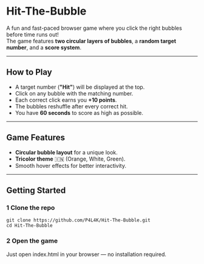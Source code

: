 # Hit-The-Bubble

A fun and fast-paced browser game where you click the right bubbles before time runs out!  
The game features **two circular layers of bubbles**, a **random target number**, and a **score system**.

---

## How to Play
- A target number (**"Hit"**) will be displayed at the top.  
- Click on any bubble with the matching number.  
- Each correct click earns you **+10 points**.  
- The bubbles reshuffle after every correct hit.  
- You have **60 seconds** to score as high as possible.  

---

## Game Features
- **Circular bubble layout** for a unique look.  
- **Tricolor theme** 🇮🇳 (Orange, White, Green).  
- Smooth hover effects for better interactivity.  

---

## Getting Started

### 1 Clone the repo
    git clone https://github.com/P4L4K/Hit-The-Bubble.git
    cd Hit-The-Bubble
### 2 Open the game
Just open index.html in your browser — no installation required.
